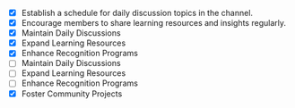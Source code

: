 - [x] Establish a schedule for daily discussion topics in the channel.
- [x] Encourage members to share learning resources and insights regularly.
- [x] Maintain Daily Discussions
- [x] Expand Learning Resources
- [x] Enhance Recognition Programs
- [ ] Maintain Daily Discussions
- [ ] Expand Learning Resources
- [ ] Enhance Recognition Programs
- [x] Foster Community Projects
